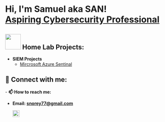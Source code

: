 <h1>Hi, I'm Samuel aka SAN! <br/><a href="https://www.linkedin.com/in/sansantv/">Aspiring Cybersecurity Professional</a></h1>

<h2><picture><img src = "https://github.com/7oSkaaa/7oSkaaa/blob/main/Images/about_me.gif?raw=true" width = 50px></picture> Home Lab Projects:</h2>

- <b>SIEM Projects</b>
  - [Mircrosoft Azure Sentinal](https://github.com/Sansantv/Microsoft-Sentinel-Lab.git)
<!-- <b>PowerShell</b>
  - [Windows EventLog: Failed RDP Logins Source IP to full GeoData Conversion](https://github.com/joshmadakor1/Sentinel-Lab)
-->
<h2> 🤳 Connect with me:</h2>
- <b> 📫 How to reach me:<b> 
  
- Email: snorey77@gmail.com

  [<img align="left" alt=" Samuel Norey | LinkedIn" width="22px" src="https://cdn.jsdelivr.net/npm/simple-icons@v3/icons/linkedin.svg" />][linkedin]

[linkedin]: https://linkedin.com/in/sansantv



<!--
**joshmadakor1/joshmadakor1** is a ✨ _special_ ✨ repository because its `README.md` (this file) appears on your GitHub profile.

Here are some ideas to get you started:

- 🔭 I’m currently working on ...
- 🌱 I’m currently learning ...
- 👯 I’m looking to collaborate on ...
- 🤔 I’m looking for help with ...
- 💬 Ask me about ...
- 📫 How to reach me: ...
- 😄 Pronouns: ...
- ⚡ Fun fact: ...
-->
